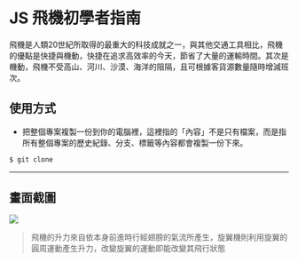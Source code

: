 # JS 飛機初學者指南

飛機是人類20世紀所取得的最重大的科技成就之一，與其他交通工具相比，飛機的優點是快捷與機動，快捷在追求高效率的今天，節省了大量的運輸時間。其次是機動，飛機不受高山、河川、沙漠、海洋的阻隔，且可根據客貨源數量隨時增減班次。

## 使用方式
- 把整個專案複製一份到你的電腦裡，這裡指的「內容」不是只有檔案，而是指所有整個專案的歷史紀錄、分支、標籤等內容都會複製一份下來。
```sh
$ git clone
```

----

## 畫面截圖
![](https://i.imgur.com/VNSHypp.gif)
> 飛機的升力來自依本身前進時行經翅膀的氣流所產生，旋翼機則利用旋翼的圓周運動產生升力，改變旋翼的運動即能改變其飛行狀態
